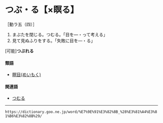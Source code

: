 # つぶ・る【×瞑る】

［動ラ五（四）］
1.  まぶたを閉じる。つむる。「目を―・って考える」
2.  見て見ぬふりをする。「失敗に目を―・る」
    

\[可能\]**つぶれる**

#### 類語

-   [瞑目(めいもく)](https://dictionary.goo.ne.jp/word/%E7%9E%91%E7%9B%AE/#jn-216861)

#### 関連語

-   [つむる](https://dictionary.goo.ne.jp/word/%E7%9E%91%E3%82%8B_%28%E3%81%A4%E3%82%80%E3%82%8B%29/#jn-148290)

---
`https://dictionary.goo.ne.jp/word/%E7%9E%91%E3%82%8B_%28%E3%81%A4%E3%81%B6%E3%82%8B%29/`